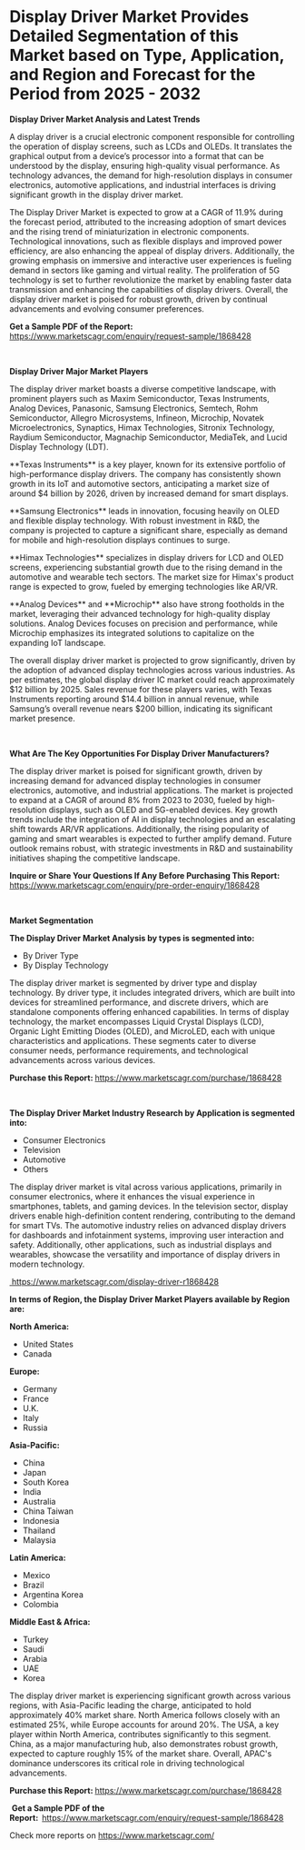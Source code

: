 <p><h1>Display Driver Market Provides Detailed Segmentation of this Market based on Type, Application, and Region and Forecast for the Period from 2025 - 2032</h1></p><p><strong>Display Driver Market Analysis and Latest Trends</strong></p>
<p><p>A display driver is a crucial electronic component responsible for controlling the operation of display screens, such as LCDs and OLEDs. It translates the graphical output from a device’s processor into a format that can be understood by the display, ensuring high-quality visual performance. As technology advances, the demand for high-resolution displays in consumer electronics, automotive applications, and industrial interfaces is driving significant growth in the display driver market.</p><p>The Display Driver Market is expected to grow at a CAGR of 11.9% during the forecast period, attributed to the increasing adoption of smart devices and the rising trend of miniaturization in electronic components. Technological innovations, such as flexible displays and improved power efficiency, are also enhancing the appeal of display drivers. Additionally, the growing emphasis on immersive and interactive user experiences is fueling demand in sectors like gaming and virtual reality. The proliferation of 5G technology is set to further revolutionize the market by enabling faster data transmission and enhancing the capabilities of display drivers. Overall, the display driver market is poised for robust growth, driven by continual advancements and evolving consumer preferences.</p></p>
<p><strong>Get a Sample PDF of the Report:&nbsp;</strong> <a href="https://www.marketscagr.com/enquiry/request-sample/1868428?utm_campaign=3224&utm_medium=2&utm_source=Github&utm_content=ia&utm_term=06042025&utm_id=display-driver">https://www.marketscagr.com/enquiry/request-sample/1868428</a></p>
<p>&nbsp;</p>
<p><strong>Display Driver Major Market Players</strong></p>
<p><p>The display driver market boasts a diverse competitive landscape, with prominent players such as Maxim Semiconductor, Texas Instruments, Analog Devices, Panasonic, Samsung Electronics, Semtech, Rohm Semiconductor, Allegro Microsystems, Infineon, Microchip, Novatek Microelectronics, Synaptics, Himax Technologies, Sitronix Technology, Raydium Semiconductor, Magnachip Semiconductor, MediaTek, and Lucid Display Technology (LDT).</p><p>**Texas Instruments** is a key player, known for its extensive portfolio of high-performance display drivers. The company has consistently shown growth in its IoT and automotive sectors, anticipating a market size of around $4 billion by 2026, driven by increased demand for smart displays.</p><p>**Samsung Electronics** leads in innovation, focusing heavily on OLED and flexible display technology. With robust investment in R&D, the company is projected to capture a significant share, especially as demand for mobile and high-resolution displays continues to surge.</p><p>**Himax Technologies** specializes in display drivers for LCD and OLED screens, experiencing substantial growth due to the rising demand in the automotive and wearable tech sectors. The market size for Himax's product range is expected to grow, fueled by emerging technologies like AR/VR.</p><p>**Analog Devices** and **Microchip** also have strong footholds in the market, leveraging their advanced technology for high-quality display solutions. Analog Devices focuses on precision and performance, while Microchip emphasizes its integrated solutions to capitalize on the expanding IoT landscape.</p><p>The overall display driver market is projected to grow significantly, driven by the adoption of advanced display technologies across various industries. As per estimates, the global display driver IC market could reach approximately $12 billion by 2025. Sales revenue for these players varies, with Texas Instruments reporting around $14.4 billion in annual revenue, while Samsung’s overall revenue nears $200 billion, indicating its significant market presence.</p></p>
<p>&nbsp;</p>
<p><strong>What Are The Key Opportunities For Display Driver Manufacturers?</strong></p>
<p><p>The display driver market is poised for significant growth, driven by increasing demand for advanced display technologies in consumer electronics, automotive, and industrial applications. The market is projected to expand at a CAGR of around 8% from 2023 to 2030, fueled by high-resolution displays, such as OLED and 5G-enabled devices. Key growth trends include the integration of AI in display technologies and an escalating shift towards AR/VR applications. Additionally, the rising popularity of gaming and smart wearables is expected to further amplify demand. Future outlook remains robust, with strategic investments in R&D and sustainability initiatives shaping the competitive landscape.</p></p>
<p><strong>Inquire or Share Your Questions If Any Before Purchasing This Report:</strong> <a href="https://www.marketscagr.com/enquiry/pre-order-enquiry/1868428?utm_campaign=3224&utm_medium=2&utm_source=Github&utm_content=ia&utm_term=06042025&utm_id=display-driver">https://www.marketscagr.com/enquiry/pre-order-enquiry/1868428</a></p>
<p>&nbsp;</p>
<p><strong>Market Segmentation</strong></p>
<p><strong>The Display Driver Market Analysis by types is segmented into:</strong></p>
<p><ul><li>By Driver Type</li><li>By Display Technology</li></ul></p>
<p><p>The display driver market is segmented by driver type and display technology. By driver type, it includes integrated drivers, which are built into devices for streamlined performance, and discrete drivers, which are standalone components offering enhanced capabilities. In terms of display technology, the market encompasses Liquid Crystal Displays (LCD), Organic Light Emitting Diodes (OLED), and MicroLED, each with unique characteristics and applications. These segments cater to diverse consumer needs, performance requirements, and technological advancements across various devices.</p></p>
<p><strong>Purchase this Report:&nbsp;</strong><a href="https://www.marketscagr.com/purchase/1868428?utm_campaign=3224&utm_medium=2&utm_source=Github&utm_content=ia&utm_term=06042025&utm_id=display-driver">https://www.marketscagr.com/purchase/1868428</a></p>
<p>&nbsp;</p>
<p><strong>The Display Driver Market Industry Research by Application is segmented into:</strong></p>
<p><ul><li>Consumer Electronics</li><li>Television</li><li>Automotive</li><li>Others</li></ul></p>
<p><p>The display driver market is vital across various applications, primarily in consumer electronics, where it enhances the visual experience in smartphones, tablets, and gaming devices. In the television sector, display drivers enable high-definition content rendering, contributing to the demand for smart TVs. The automotive industry relies on advanced display drivers for dashboards and infotainment systems, improving user interaction and safety. Additionally, other applications, such as industrial displays and wearables, showcase the versatility and importance of display drivers in modern technology.</p></p>
<p><a href="https://www.marketscagr.com/display-driver-r1868428?utm_campaign=3224&utm_medium=2&utm_source=Github&utm_content=ia&utm_term=06042025&utm_id=display-driver">&nbsp;https://www.marketscagr.com/display-driver-r1868428</a></p>
<p><strong>In terms of Region, the Display Driver Market Players available by Region are:</strong></p>
<p>
    <p> <strong> North America: </strong>
        <ul>
            <li>United States</li>
            <li>Canada</li>
        </ul>
        </p> 
    <p> <strong> Europe: </strong>
        <ul>
            <li>Germany</li>
            <li>France</li>
            <li>U.K.</li>
            <li>Italy</li>
            <li>Russia</li>
        </ul>
        </p> 
    <p> <strong> Asia-Pacific: </strong>
        <ul>
            <li>China</li>
            <li>Japan</li>
            <li>South Korea</li>
            <li>India</li>
            <li>Australia</li>
            <li>China Taiwan</li>
            <li>Indonesia</li>
            <li>Thailand</li>
            <li>Malaysia</li>
        </ul>
        </p> 
    <p> <strong> Latin America: </strong>
        <ul>
            <li>Mexico</li>
            <li>Brazil</li>
            <li>Argentina Korea</li>
            <li>Colombia</li>
        </ul>
        </p> 
    <p> <strong> Middle East & Africa: </strong>
        <ul>
            <li>Turkey</li>
            <li>Saudi</li>
            <li>Arabia</li>
            <li>UAE</li>
            <li>Korea</li>
        </ul>
    </p>
    </p>
<p><p>The display driver market is experiencing significant growth across various regions, with Asia-Pacific leading the charge, anticipated to hold approximately 40% market share. North America follows closely with an estimated 25%, while Europe accounts for around 20%. The USA, a key player within North America, contributes significantly to this segment. China, as a major manufacturing hub, also demonstrates robust growth, expected to capture roughly 15% of the market share. Overall, APAC's dominance underscores its critical role in driving technological advancements.</p></p>
<p><strong>Purchase this Report: </strong><a href="https://www.marketscagr.com/purchase/1868428?utm_campaign=3224&utm_medium=2&utm_source=Github&utm_content=ia&utm_term=06042025&utm_id=display-driver">https://www.marketscagr.com/purchase/1868428</a></p>
<p>&nbsp;<strong>Get a Sample PDF of the Report:&nbsp;&nbsp;</strong><a href="https://www.marketscagr.com/enquiry/request-sample/1868428?utm_campaign=3224&utm_medium=2&utm_source=Github&utm_content=ia&utm_term=06042025&utm_id=display-driver">https://www.marketscagr.com/enquiry/request-sample/1868428</a></p>
<p><strong></strong></p>
<p>Check more reports on <a href="https://www.marketscagr.com/?utm_campaign=3224&utm_medium=2&utm_source=Github&utm_content=ia&utm_term=06042025&utm_id=display-driver">https://www.marketscagr.com/</a></p>